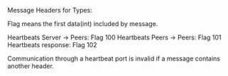 Message Headers for Types:

Flag means the first data(int) included by message.

Heartbeats Server -> Peers: Flag 100
Heartbeats Peers  -> Peers: Flag 101
Heartbeats response: Flag 102 

Communication through a heartbeat port is invalid if 
a message contains another header. 

